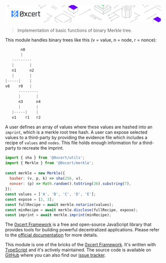 <img src="../../assets/cover-sub.png" />

> Implementation of basic functions of binary Merkle tree.

This module handles binary trees like this (v = value, n = node, r = nonce):

```ts
       n0
       |
   ---------
   |       |
   n1      n2
   |       |
|-----|    |
v0    r0   |
      ---------
      |       |
      n3      n4
      |       |
   |-----|    |
   v1    r1   r2
```

A user defines an array of values where these values are hashed into an `imprint`, which is a merkle root tree hash. A user can expose selected values to a third-party by providing the evidence file which includes a recipe of `values` and `nodes`. This file holds enough information for a third-party to recreate the imprint.

```js
import { sha } from '@0xcert/utils'; 
import { Merkle } from '@0xcert/merkle'; 

const merkle = new Merkle({
  hasher: (v, p, k) => sha(256, v),
  noncer: (p) => Math.random().toString(36).substring(7),
});
const values = ['A', 'B', 'C', 'D', 'E'];
const expose = [2, 3];
const fullRecipe = await merkle.notarize(values);
const minRecipe = await merkle.disclose(fullRecipe, expose);
const imprint = await merkle.imprint(minRecipe);
```

The [0xcert Framework](https://docs.0xcert.org) is a free and open-source JavaScript library that provides tools for building powerful decentralized applications. Please refer to the [official documentation](https://docs.0xcert.org) for more details.

This module is one of the bricks of the [0xcert Framework](https://docs.0xcert.org). It's written with [TypeScript](https://www.typescriptlang.org) and it's actively maintained. The source code is available on [GitHub](https://github.com/0xcert/framework) where you can also find our [issue tracker](https://github.com/0xcert/framework/issues).
